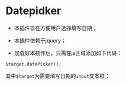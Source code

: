 # Datepidker

- 本插件旨在方便用户选择填写日期；



- 本插件依赖于jquery；



- 加载好本插件后，只需在js区域添加如下代码：
```
$target.datePicker();
```
其中```$target```为需要填写日期的```input```文本框；
